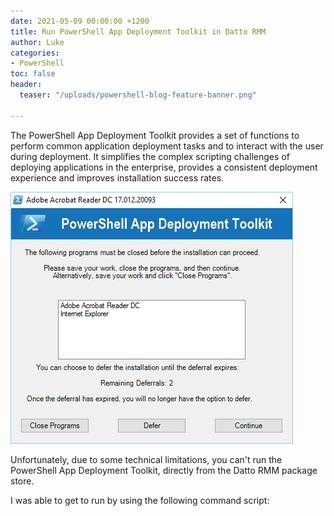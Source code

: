 ```yaml
---
date: 2021-05-09 00:00:00 +1200
title: Run PowerShell App Deployment Toolkit in Datto RMM
author: Luke
categories:
- PowerShell
toc: false
header:
  teaser: "/uploads/powershell-blog-feature-banner.png"

---
```

The PowerShell App Deployment Toolkit provides a set of functions to perform common application deployment tasks and to interact with the user during deployment. It simplifies the complex scripting challenges of deploying applications in the enterprise, provides a consistent deployment experience and improves installation success rates.

![](/uploads/powershell_app_deploymenttoolkit.png)

Unfortunately, due to some technical limitations, you can't run the PowerShell App Deployment Toolkit, directly from the Datto RMM package store.

I was able to get to run by using the following command script: